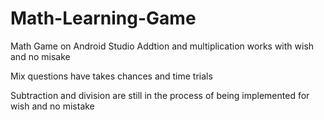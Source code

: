 # Math-Learning-Game
Math Game on Android Studio
Addtion and multiplication works with wish and no misake

Mix questions have takes chances and time trials

Subtraction and division are still in the process of being implemented for wish and no mistake
